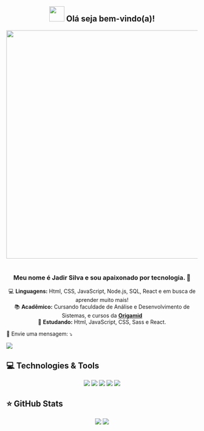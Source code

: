 <span align="center">

## <img src="https://i.imgur.com/0hdZ65D.gif" width="40px"> Olá seja bem-vindo(a)!</h2>

</span>

<div align="center">
<img align="center" src="https://media.giphy.com/media/L1R1tvI9svkIWwpVYr/giphy.gif" width="600px"/>

</div>


<br>

<h3 align="center"><strong>Meu nome é Jadir Silva e sou apaixonado por tecnologia. 💓</strong></h3>


<div align="center">

 💻 **Linguagens:** Html, CSS, JavaScript, Node.js, SQL, React e em busca de aprender muito mais!</br>
 📚 **Acadêmico:** Cursando faculdade de Análise e Desenvolvimento de Sistemas, e  cursos da **[Origamid](https://www.origamid.com/)**</br>
 🚀 **Estudando:** Html, JavaScript, CSS, Sass e React.</br>
 

</div>


<p >
  💌 Envie uma mensagem: ⤵️
</p>

<p>
    <a href="https://www.facebook.com/jadir.silva.7731/" alt="Facebook">
  <img src="https://img.shields.io/badge/-Facebook-3b5998?style=flat-square&logo=facebook&logoColor=white&link=https://www.facebook.com/jadir.silva.7731/"/></a>
 </p> 
 
 ## 💻 Technologies & Tools

<p align="center"> 
  
 
<img src="https://img.shields.io/badge/JavaScript-F7DF1E?style=for-the-badge&logo=javascript&logoColor=black"/>
<img src="https://img.shields.io/badge/HTML5-E34F26?style=for-the-badge&logo=html5&logoColor=white"/>
<img src="https://img.shields.io/badge/CSS3-1572B6?style=for-the-badge&logo=css3&logoColor=white"/>
<img src="https://img.shields.io/badge/GitHub-100000?style=for-the-badge&logo=github&logoColor=white"/>
<img src="https://img.shields.io/badge/React-20232A?style=for-the-badge&logo=react&logoColor=61DAFB"/>

</p>

## ⭐ GitHub Stats

<p align = "center">
  <img src = "https://github-readme-stats.vercel.app/api?username=JadirSilva&show_icons=true&theme=bear&line_height=27">
   <img src = "https://github-readme-stats.vercel.app/api/top-langs/?username=JadirSilva&langs_count=5&theme=bear">
</p>







